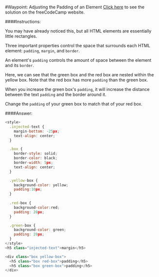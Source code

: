 #Waypoint: Adjusting the Padding of an Element
<a href="http://freecodecamp.com/challenges/Waypoint:%20Adjusting%20the%20Padding%20of%20an%20Element?solution=%3Cstyle%3E%0A%20%20.injected-text%20%7B%0A%20%20%20%20margin-bottom%3A%20-25px%3B%0A%20%20%20%20text-align%3A%20center%3B%0A%20%20%7D%0A%0A%20%20.box%20%7B%0A%20%20%20%20border-style%3A%20solid%3B%0A%20%20%20%20border-color%3A%20black%3B%0A%20%20%20%20border-width%3A%205px%3B%0A%20%20%20%20text-align%3A%20center%3B%0A%20%20%7D%0A%0A%20%20.yellow-box%20%7B%0A%20%20%20%20background-color%3A%20yellow%3B%0A%20%20%20%20padding%3A10px%3B%0A%20%20%7D%0A%20%20%0A%20%20.red-box%20%7B%0A%20%20%20%20background-color%3Ared%3B%0A%20%20%20%20padding%3A%2020px%3B%0A%20%20%7D%0A%0A%20%20.green-box%20%7B%0A%20%20%20%20background-color%3A%20green%3B%0A%20%20%20%20padding%3A%2020px%3B%0A%20%20%7D%0A%3C%2Fstyle%3E%0A%3Ch5%20class%3D%22injected-text%22%3Emargin%3C%2Fh5%3E%0A%0A%3Cdiv%20class%3D%22box%20yellow-box%22%3E%0A%20%20%3Ch5%20class%3D%22box%20red-box%22%3Epadding%3C%2Fh5%3E%0A%20%20%3Ch5%20class%3D%22box%20green-box%22%3Epadding%3C%2Fh5%3E%0A%3C%2Fdiv%3E%0A" target="_blank">Click here</a> to see the solution on the freeCodeCamp website.


####Instructions:
<p class="wrappable negative-10">You may have already noticed this, but all HTML elements are essentially little rectangles.</p><p class="wrappable negative-10">Three important properties control the space that surrounds each HTML element: <code>padding</code>, <code>margin</code>, and <code>border</code>.</p><p class="wrappable negative-10">An element&apos;s <code>padding</code> controls the amount of space between the element and its <code>border</code>.</p><p class="wrappable negative-10">Here, we can see that the green box and the red box are nested within the yellow box. Note that the red box has more <code>padding</code> than the green box.</p><p class="wrappable negative-10">When you increase the green box&apos;s <code>padding</code>, it will increase the distance between the text <code>padding</code> and the border around it.</p><p class="wrappable negative-10">Change the <code>padding</code> of your green box to match that of your red box.</p><div class="negative-bottom-margin-30"></div>


####Answer:
```javascript
<style>
  .injected-text {
    margin-bottom: -25px;
    text-align: center;
  }

  .box {
    border-style: solid;
    border-color: black;
    border-width: 5px;
    text-align: center;
  }

  .yellow-box {
    background-color: yellow;
    padding:10px;
  }
  
  .red-box {
    background-color:red;
    padding: 20px;
  }

  .green-box {
    background-color: green;
    padding: 20px;
  }
</style>
<h5 class="injected-text">margin</h5>

<div class="box yellow-box">
  <h5 class="box red-box">padding</h5>
  <h5 class="box green-box">padding</h5>
</div>

```